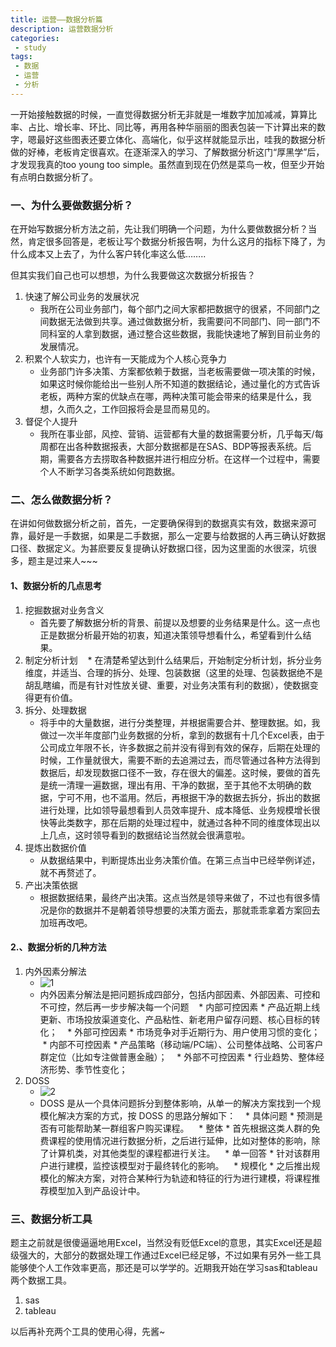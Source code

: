 ```yaml
---
title: 运营——数据分析篇
description: 运营数据分析
categories:
 - study
tags:
 - 数据
 - 运营
 - 分析
---
```



一开始接触数据的时候，一直觉得数据分析无非就是一堆数字加加减减，算算比率、占比、增长率、环比、同比等，再用各种华丽丽的图表包装一下计算出来的数字，嗯最好这些图表还要立体化、高端化，似乎这样就能显示出，哇我的数据分析做的好棒，老板肯定很喜欢。在逐渐深入的学习、了解数据分析这门“厚黑学”后，才发现我真的too young too simple。虽然直到现在仍然是菜鸟一枚，但至少开始有点明白数据分析了。

### 一、为什么要做数据分析？
在开始写数据分析方法之前，先让我们明确一个问题，为什么要做数据分析？当然，肯定很多回答是，老板让写个数据分析报告啊，为什么这月的指标下降了，为什么成本又上去了，为什么客户转化率这么低……..

但其实我们自己也可以想想，为什么我要做这次数据分析报告？

1. 快速了解公司业务的发展状况
    * 我所在公司业务部门，每个部门之间大家都把数据守的很紧，不同部门之间数据无法做到共享。通过做数据分析，我需要问不同部门、同一部门不同科室的人拿到数据，通过整合这些数据，我能快速地了解到目前业务的发展情况。
2. 积累个人软实力，也许有一天能成为个人核心竞争力
    * 业务部门许多决策、方案都依赖于数据，当老板需要做一项决策的时候，如果这时候你能给出一些别人所不知道的数据结论，通过量化的方式告诉老板，两种方案的优缺点在哪，两种决策可能会带来的结果是什么，我想，久而久之，工作回报将会是显而易见的。
3. 督促个人提升
    * 我所在事业部，风控、营销、运营都有大量的数据需要分析，几乎每天/每周都在出各种数据报表，大部分数据都是在SAS、BDP等报表系统。后期，需要各方去捞取各种数据并进行相应分析。在这样一个过程中，需要个人不断学习各类系统如何跑数据。
    
### 二、怎么做数据分析？
在讲如何做数据分析之前，首先，一定要确保得到的数据真实有效，数据来源可靠，最好是一手数据，如果是二手数据，那么一定要与给数据的人再三确认好数据口径、数据定义。为甚麽要反复提确认好数据口径，因为这里面的水很深，坑很多，题主是过来人~~~

#### 1、数据分析的几点思考
1. 挖掘数据对业务含义
    * 首先要了解数据分析的背景、前提以及想要的业务结果是什么。这一点也正是数据分析最开始的初衷，知道决策领导想看什么，希望看到什么结果。
2. 制定分析计划
    * 在清楚希望达到什么结果后，开始制定分析计划，拆分业务维度，并适当、合理的拆分、处理、包装数据（这里的处理、包装数据绝不是胡乱瞎编，而是有针对性放关键、重要，对业务决策有利的数据），使数据变得更有价值。
3. 拆分、处理数据
    * 将手中的大量数据，进行分类整理，并根据需要合并、整理数据。如，我做过一次半年度部门业务数据的分析，拿到的数据有十几个Excel表，由于公司成立年限不长，许多数据之前并没有得到有效的保存，后期在处理的时候，工作量就很大，需要不断的去追溯过去，而尽管通过各种方法得到数据后，却发现数据口径不一致，存在很大的偏差。这时候，要做的首先是统一清理一遍数据，理出有用、干净的数据，至于其他不太明确的数据，宁可不用，也不滥用。然后，再根据干净的数据去拆分，拆出的数据进行处理，比如领导最想看到人员效率提升、成本降低、业务规模增长很快等此类数字，那在后期的处理过程中，就通过各种不同的维度体现出以上几点，这时领导看到的数据结论当然就会很满意啦。
4. 提炼出数据价值
    * 从数据结果中，判断提炼出业务决策价值。在第三点当中已经举例详述，就不再赘述了。
5. 产出决策依据
    * 根据数据结果，最终产出决策。这点当然是领导来做了，不过也有很多情况是你的数据并不是朝着领导想要的决策方面去，那就乖乖拿着方案回去加班再改吧。

#### 2.、数据分析的几种方法
1. 内外因素分解法
    * ![1](https://maggienning.github.io/assets/images/posts/2018-04-02-operation-data-analysis/1.png)
    * 内外因素分解法是把问题拆成四部分，包括内部因素、外部因素、可控和不可控，然后再一步步解决每一个问题
    * 内部可控因素
          * 产品近期上线更新、市场投放渠道变化、产品粘性、新老用户留存问题、核心目标的转化；
    * 外部可控因素
          * 市场竞争对手近期行为、用户使用习惯的变化；
    * 内部不可控因素
          * 产品策略（移动端/PC端）、公司整体战略、公司客户群定位（比如专注做普惠金融）；
    * 外部不可控因素
          * 行业趋势、整体经济形势、季节性变化；
2. DOSS
    * ![2](https://maggienning.github.io/assets/images/posts/2018-04-02-operation-data-analysis/2.png)
    * DOSS 是从一个具体问题拆分到整体影响，从单一的解决方案找到一个规模化解决方案的方式，按 DOSS 的思路分解如下：
    * 具体问题
          * 预测是否有可能帮助某一群组客户购买课程。
    * 整体
          * 首先根据这类人群的免费课程的使用情况进行数据分析，之后进行延伸，比如对整体的影响，除了计算机类，对其他类型的课程都进行关注。
    * 单一回答
          * 针对该群用户进行建模，监控该模型对于最终转化的影响。
    * 规模化
          * 之后推出规模化的解决方案，对符合某种行为轨迹和特征的行为进行建模，将课程推荐模型加入到产品设计中。
 
### 三、数据分析工具
题主之前就是很傻逼逼地用Excel，当然没有贬低Excel的意思，其实Excel还是超级强大的，大部分的数据处理工作通过Excel已经足够，不过如果有另外一些工具能够使个人工作效率更高，那还是可以学学的。近期我开始在学习sas和tableau两个数据工具。

1. sas
2. tableau

以后再补充两个工具的使用心得，先酱~
 
